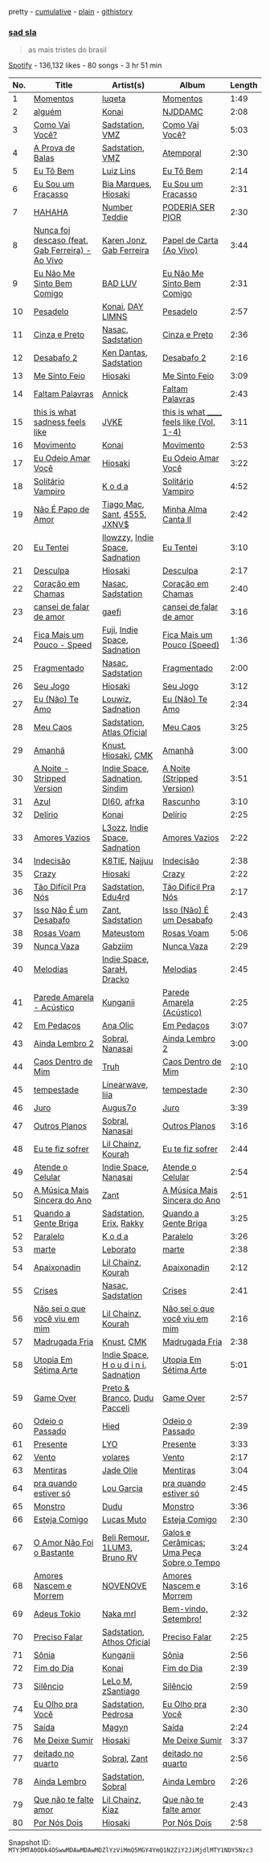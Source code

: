 pretty - [cumulative](/playlists/cumulative/37i9dQZF1DX0H97kz3DdJ6.md) - [plain](/playlists/plain/37i9dQZF1DX0H97kz3DdJ6) - [githistory](https://github.githistory.xyz/mackorone/spotify-playlist-archive/blob/main/playlists/plain/37i9dQZF1DX0H97kz3DdJ6)

### [sad sla](https://open.spotify.com/playlist/37i9dQZF1DX0H97kz3DdJ6)

> as mais tristes do brasil

[Spotify](https://open.spotify.com/user/spotify) - 136,132 likes - 80 songs - 3 hr 51 min

| No. | Title | Artist(s) | Album | Length |
|---|---|---|---|---|
| 1 | [Momentos](https://open.spotify.com/track/5MQjqn2KqcgagmbJ8G6Yhf) | [luqeta](https://open.spotify.com/artist/5yBdprfbFGKUg6ckI8gtSZ) | [Momentos](https://open.spotify.com/album/55mOten3xNecJHknhTe5jX) | 1:49 |
| 2 | [alguém](https://open.spotify.com/track/6UDPt5g8OZtUHIQDUGztQc) | [Konai](https://open.spotify.com/artist/12YpLBd0FvDYA0c4nsaxFp) | [NJDDAMC](https://open.spotify.com/album/6TLehgZQDQ4TcvBayNmN89) | 2:08 |
| 3 | [Como Vai Você?](https://open.spotify.com/track/02oLFe4l8p6ilVEUFuirxR) | [Sadstation](https://open.spotify.com/artist/4OFUU6MkPNc2X96UJMlR0h), [VMZ](https://open.spotify.com/artist/5sgcRRQA3HrL1AVk6oMUeg) | [Como Vai Você?](https://open.spotify.com/album/5y4d689IAEifS94Ntcc0MN) | 5:03 |
| 4 | [A Prova de Balas](https://open.spotify.com/track/51ExA7wFlYA4ejNtj7t7s1) | [Sadstation](https://open.spotify.com/artist/4OFUU6MkPNc2X96UJMlR0h), [VMZ](https://open.spotify.com/artist/5sgcRRQA3HrL1AVk6oMUeg) | [Atemporal](https://open.spotify.com/album/1K5ADNs9IfARnZWHJyuB7R) | 2:30 |
| 5 | [Eu Tô Bem](https://open.spotify.com/track/5HR0ti4siqbTIr1BitbZ7d) | [Luiz Lins](https://open.spotify.com/artist/0hWRVPGWjaXcEvg8l65Tx0) | [Eu Tô Bem](https://open.spotify.com/album/4uoVTixtQcytRqPUZ0qBKE) | 2:14 |
| 6 | [Eu Sou um Fracasso](https://open.spotify.com/track/58hVOSkdd1jY6oVGcGkC60) | [Bia Marques](https://open.spotify.com/artist/0fUdNywWe3Nfb8eClIue8R), [Hiosaki](https://open.spotify.com/artist/7wYvRV1aFfU9UlGDxoZQFY) | [Eu Sou um Fracasso](https://open.spotify.com/album/3TFbaz1pFem6T3IdceMRRZ) | 2:31 |
| 7 | [HAHAHA](https://open.spotify.com/track/7infbnz7sLNiqePr5l1dMO) | [Number Teddie](https://open.spotify.com/artist/18TympJ9X4CQ45GYy7sORT) | [PODERIA SER PIOR](https://open.spotify.com/album/5N0xGpXhbba4Io7PAU3MwK) | 2:30 |
| 8 | [Nunca foi descaso \(feat\. Gab Ferreira\) \- Ao Vivo](https://open.spotify.com/track/5cdwRfJldwrKv6mrHvCR1r) | [Karen Jonz](https://open.spotify.com/artist/2Pq5MMGyujBoU9C9Ax9n5C), [Gab Ferreira](https://open.spotify.com/artist/70DRYhcYN1cmMFUjDLf9FU) | [Papel de Carta \(Ao Vivo\)](https://open.spotify.com/album/6jOWkYdTXWt9p2nDzYLnFr) | 3:44 |
| 9 | [Eu Não Me Sinto Bem Comigo](https://open.spotify.com/track/6UiBL6PR5aUvyP7Brpi4Bf) | [BAD LUV](https://open.spotify.com/artist/3gnMduwfXqTAcuOHxtpkq8) | [Eu Não Me Sinto Bem Comigo](https://open.spotify.com/album/4ipRmtMcYXm7S82smhPCQN) | 2:31 |
| 10 | [Pesadelo](https://open.spotify.com/track/2ixbPjCUhkNIQeT61ipuOY) | [Konai](https://open.spotify.com/artist/12YpLBd0FvDYA0c4nsaxFp), [DAY LIMNS](https://open.spotify.com/artist/1x1qM3ZqHhJOn11m42svnc) | [Pesadelo](https://open.spotify.com/album/2Zyy3SOLa8fX0bublLyqCs) | 2:57 |
| 11 | [Cinza e Preto](https://open.spotify.com/track/4mJ4xwuj2fC03WT32ET8O5) | [Nasac](https://open.spotify.com/artist/6g5b2tgMUMnb51tZ8Z3Tby), [Sadstation](https://open.spotify.com/artist/4OFUU6MkPNc2X96UJMlR0h) | [Cinza e Preto](https://open.spotify.com/album/3pI5nKUspP8UIsc8rY0a9K) | 2:36 |
| 12 | [Desabafo 2](https://open.spotify.com/track/6agB0DPOP79ZbxM9lhpKHR) | [Ken Dantas](https://open.spotify.com/artist/4GU4JgybQ0iFu3yIKGQ16b), [Sadstation](https://open.spotify.com/artist/4OFUU6MkPNc2X96UJMlR0h) | [Desabafo 2](https://open.spotify.com/album/5tBe1WDz57CY9YMLC7FSnB) | 2:16 |
| 13 | [Me Sinto Feio](https://open.spotify.com/track/3gNq7VguwQLV4Xfj5HDAi3) | [Hiosaki](https://open.spotify.com/artist/7wYvRV1aFfU9UlGDxoZQFY) | [Me Sinto Feio](https://open.spotify.com/album/2YtiZtDUwFhK84M5RVW6gj) | 3:09 |
| 14 | [Faltam Palavras](https://open.spotify.com/track/4TnbzKpiC9Us4I6E71o0uz) | [Annick](https://open.spotify.com/artist/7MBC4MpNfqH87jfzeZn3tE) | [Faltam Palavras](https://open.spotify.com/album/1XnHyT1lXkLZc9UQYizWiC) | 2:43 |
| 15 | [this is what sadness feels like](https://open.spotify.com/track/5GpYt1p4z2EPVKv5t7XDof) | [JVKE](https://open.spotify.com/artist/164Uj4eKjl6zTBKfJLFKKK) | [this is what \_\_\_\_ feels like \(Vol\. 1\-4\)](https://open.spotify.com/album/69AaAkdktFGnk9POmHENkT) | 3:11 |
| 16 | [Movimento](https://open.spotify.com/track/58UHu0BkydzUIOcp1Gru3H) | [Konai](https://open.spotify.com/artist/12YpLBd0FvDYA0c4nsaxFp) | [Movimento](https://open.spotify.com/album/3CsfvJspB9VavWbHTdeB8f) | 2:53 |
| 17 | [Eu Odeio Amar Você](https://open.spotify.com/track/72ABPmfEqqoVGpPniqbuaC) | [Hiosaki](https://open.spotify.com/artist/7wYvRV1aFfU9UlGDxoZQFY) | [Eu Odeio Amar Você](https://open.spotify.com/album/2F9ahQk5nNNyDLSzJmVWLu) | 3:22 |
| 18 | [Solitário Vampiro](https://open.spotify.com/track/6fOvrxj71Ca9o3lxdzLDCb) | [K o d a](https://open.spotify.com/artist/0d39uPZOBEBNEai4P6eKoC) | [Solitário Vampiro](https://open.spotify.com/album/72wrW8pvGiNe0tHy3SjNn9) | 4:52 |
| 19 | [Não É Papo de Amor](https://open.spotify.com/track/3JxYJnOrox7cNs1yv0JRZk) | [Tiago Mac](https://open.spotify.com/artist/3GM0VyM1n1qvk0v2PfXX4n), [Sant](https://open.spotify.com/artist/7IlBcKrGUBJ0NKdnbDde89), [4555](https://open.spotify.com/artist/2g8MdRUUgyYMiQyXgz15pa), [JXNV$](https://open.spotify.com/artist/2eYGPD8O1chWmQ92TvdtCW) | [Minha Alma Canta II](https://open.spotify.com/album/67iDr3vGh8OGgheIA6CkKS) | 2:42 |
| 20 | [Eu Tentei](https://open.spotify.com/track/7LzWELj8YFDdQcoyfsmRW1) | [Ilowzzy](https://open.spotify.com/artist/5WPUWYSDTiArtucNN3LD6m), [Indie Space](https://open.spotify.com/artist/0W1Rb8JlinMAExLtluwWxr), [Sadnation](https://open.spotify.com/artist/03eBztaT761cekpkMOZEDY) | [Eu Tentei](https://open.spotify.com/album/1EEwQA8UnhcLDPtU2uReeu) | 3:10 |
| 21 | [Desculpa](https://open.spotify.com/track/3uF1c6XbqghSa4EcbQCGpQ) | [Hiosaki](https://open.spotify.com/artist/7wYvRV1aFfU9UlGDxoZQFY) | [Desculpa](https://open.spotify.com/album/6ZtSi94DuWf13gnaKncG7D) | 2:17 |
| 22 | [Coração em Chamas](https://open.spotify.com/track/5eeCipd1BK56hbiA161l54) | [Nasac](https://open.spotify.com/artist/6g5b2tgMUMnb51tZ8Z3Tby), [Sadstation](https://open.spotify.com/artist/4OFUU6MkPNc2X96UJMlR0h) | [Coração em Chamas](https://open.spotify.com/album/4fvJw6BWzxhqqNIjbzOhTl) | 2:40 |
| 23 | [cansei de falar de amor](https://open.spotify.com/track/4hUyApGomeztSlvXijsI6P) | [gaefi](https://open.spotify.com/artist/2fNMhstQezqzVqfpZEHW5M) | [cansei de falar de amor](https://open.spotify.com/album/7ydUr2inEknqfGGk5s26sL) | 3:16 |
| 24 | [Fica Mais um Pouco \- Speed](https://open.spotify.com/track/60pOKtx48FsYVKii0pG0bL) | [Fuji](https://open.spotify.com/artist/2hRHTgxBeovtixZArRGiY1), [Indie Space](https://open.spotify.com/artist/0W1Rb8JlinMAExLtluwWxr), [Sadnation](https://open.spotify.com/artist/03eBztaT761cekpkMOZEDY) | [Fica Mais um Pouco \(Speed\)](https://open.spotify.com/album/60RIdS7LLMXgpeq9MXcZGD) | 1:36 |
| 25 | [Fragmentado](https://open.spotify.com/track/2rq3atuTm26XTjbnTDWtti) | [Nasac](https://open.spotify.com/artist/6g5b2tgMUMnb51tZ8Z3Tby), [Sadstation](https://open.spotify.com/artist/4OFUU6MkPNc2X96UJMlR0h) | [Fragmentado](https://open.spotify.com/album/0fOi6D7J5ySn7S3NbB3SQN) | 2:00 |
| 26 | [Seu Jogo](https://open.spotify.com/track/6AhfamkIabstC8K5tdf1A1) | [Hiosaki](https://open.spotify.com/artist/7wYvRV1aFfU9UlGDxoZQFY) | [Seu Jogo](https://open.spotify.com/album/50MGM6X8LSpI1hHGYcgiQk) | 3:12 |
| 27 | [Eu \(Não\) Te Amo](https://open.spotify.com/track/73Tjy3UwNN8rX2jAHDbTy2) | [Louwiz](https://open.spotify.com/artist/0Q7iTb96HAijk2P0kQ9Xp3), [Sadnation](https://open.spotify.com/artist/03eBztaT761cekpkMOZEDY) | [Eu \(Não\) Te Amo](https://open.spotify.com/album/3KMpJfRYT1Qu17mus7Gydt) | 2:34 |
| 28 | [Meu Caos](https://open.spotify.com/track/0y2YZTZeGNwnYITMsXwZSw) | [Sadstation](https://open.spotify.com/artist/4OFUU6MkPNc2X96UJMlR0h), [Atlas Oficial](https://open.spotify.com/artist/43PE2zF3EaEl4yhXXdY3Og) | [Meu Caos](https://open.spotify.com/album/5AWgyZNiqRoK1WoRAW3ZXK) | 3:25 |
| 29 | [Amanhã](https://open.spotify.com/track/7C1CvniWykrusLwitFH7WK) | [Knust](https://open.spotify.com/artist/7Ceg1mJmu4lAzuhQU9hQFJ), [Hiosaki](https://open.spotify.com/artist/7wYvRV1aFfU9UlGDxoZQFY), [CMK](https://open.spotify.com/artist/6QmnOxsr8M6iD5Zqpb2src) | [Amanhã](https://open.spotify.com/album/5EeiFSXE4afZ0F5s06rRF8) | 3:00 |
| 30 | [A Noite \- Stripped Version](https://open.spotify.com/track/2GMZhM6K5QmVROpP4q3MP3) | [Indie Space](https://open.spotify.com/artist/0W1Rb8JlinMAExLtluwWxr), [Sadnation](https://open.spotify.com/artist/03eBztaT761cekpkMOZEDY), [Sindim](https://open.spotify.com/artist/0ivXdGY5KNYqbPMx2aaXEU) | [A Noite \(Stripped Version\)](https://open.spotify.com/album/0WY8Jjzutc8HSBf5J8aVB8) | 3:51 |
| 31 | [Azul](https://open.spotify.com/track/5KAPyegPZjHitTG8kMZRHY) | [DI60](https://open.spotify.com/artist/3MC2I8wLJ8xaVB32s4zW0u), [afrka](https://open.spotify.com/artist/3ccJUZF8OKXu2v8zXrz1Ua) | [Rascunho](https://open.spotify.com/album/5WbGtUJUBzVINwOnyx6JHn) | 3:10 |
| 32 | [Delírio](https://open.spotify.com/track/3ke603EC1sN89TUk3Y3mzC) | [Konai](https://open.spotify.com/artist/12YpLBd0FvDYA0c4nsaxFp) | [Delírio](https://open.spotify.com/album/2kSC9rkTJ8jywg5yQJSPO2) | 2:25 |
| 33 | [Amores Vazios](https://open.spotify.com/track/7bMt0gzTI76SJWIClQjIbn) | [L3ozz](https://open.spotify.com/artist/2re8PPjIT5xydo7CAYQb02), [Indie Space](https://open.spotify.com/artist/0W1Rb8JlinMAExLtluwWxr), [Sadnation](https://open.spotify.com/artist/03eBztaT761cekpkMOZEDY) | [Amores Vazios](https://open.spotify.com/album/7ymyRcnUEU1gUslHqo8bIZ) | 2:22 |
| 34 | [Indecisão](https://open.spotify.com/track/3F1WYsocwVRRBg5z1So0Uj) | [K8TIE](https://open.spotify.com/artist/4E60gF2h5In3yPiP7actgA), [Najjuu](https://open.spotify.com/artist/44zNCSENkAVHJ5jZlmzMys) | [Indecisão](https://open.spotify.com/album/0Cxryz8Lzqe5Tnm0AwQ3En) | 2:38 |
| 35 | [Crazy](https://open.spotify.com/track/6zoNaIXnHBHvVkYIitosXR) | [Hiosaki](https://open.spotify.com/artist/7wYvRV1aFfU9UlGDxoZQFY) | [Crazy](https://open.spotify.com/album/5UJ0C74v5OiSpAGc1efAbF) | 2:22 |
| 36 | [Tão Difícil Pra Nós](https://open.spotify.com/track/7wI2dHN8AyuS8zvPnGfS6z) | [Sadstation](https://open.spotify.com/artist/4OFUU6MkPNc2X96UJMlR0h), [Edu4rd](https://open.spotify.com/artist/4QgUQWIl94bx29Hl3rBMui) | [Tão Difícil Pra Nós](https://open.spotify.com/album/5Qa3CVlRwpLzJTlN6NBxc6) | 2:17 |
| 37 | [Isso Não É um Desabafo](https://open.spotify.com/track/53jDwzRyOzxOncQGnraKcU) | [Zant](https://open.spotify.com/artist/0GVaM9LtM51CEGq6FJ3MC8), [Sadstation](https://open.spotify.com/artist/4OFUU6MkPNc2X96UJMlR0h) | [Isso \(Não\) É um Desabafo](https://open.spotify.com/album/1Te6WZEIRuqHR2eukOnmr4) | 2:43 |
| 38 | [Rosas Voam](https://open.spotify.com/track/2W7K7gcNAZQXoyEDENJyEy) | [Mateustom](https://open.spotify.com/artist/3LN4cOR1DA6dPpi0w45bBb) | [Rosas Voam](https://open.spotify.com/album/6PpyaaEdjiywoC6REwtEQ9) | 5:06 |
| 39 | [Nunca Vaza](https://open.spotify.com/track/0vxAsQ83Uca0tTczrx257Q) | [Gabziim](https://open.spotify.com/artist/7BWtfkxYpBQaca6WNohCQ6) | [Nunca Vaza](https://open.spotify.com/album/18qlFy0abmSI3OzPvLRlep) | 2:29 |
| 40 | [Melodias](https://open.spotify.com/track/6qBC2vH4DWjmcqfxF9uR3b) | [Indie Space](https://open.spotify.com/artist/0W1Rb8JlinMAExLtluwWxr), [SaraH](https://open.spotify.com/artist/3NkF2WYP1E10LDHlukuLbW), [Dracko](https://open.spotify.com/artist/6gOq16KSO2ORGiVS7yDZHY) | [Melodias](https://open.spotify.com/album/31DMhYfPerQqXFxJEZMXdk) | 2:45 |
| 41 | [Parede Amarela \- Acústico](https://open.spotify.com/track/2cPprs2kCMpmvTEEIaJAvD) | [Kunganii](https://open.spotify.com/artist/6Q52y6Y1JkSEMPnFSd5nlv) | [Parede Amarela \(Acústico\)](https://open.spotify.com/album/5224oKci3MZ3LO4VwvGSUV) | 2:25 |
| 42 | [Em Pedaços](https://open.spotify.com/track/43tHVOY7ASzmKDrI03Doqr) | [Ana Olic](https://open.spotify.com/artist/1gJq1KdpkUUygT6tgrnkiY) | [Em Pedaços](https://open.spotify.com/album/73yvXTZcdoDgf4Ht2KBAcc) | 3:07 |
| 43 | [Ainda Lembro 2](https://open.spotify.com/track/5zEu047A1dckMMPk2ipsIP) | [Sobral](https://open.spotify.com/artist/1iffB8upqqDnx6UX8P3kz2), [Nanasai](https://open.spotify.com/artist/67PBrqP0nECUumF2AQ8G6S) | [Ainda Lembro 2](https://open.spotify.com/album/7JmNFkUeNhHBgqAHlOucMP) | 3:00 |
| 44 | [Caos Dentro de Mim](https://open.spotify.com/track/7Ald1Ghr38jvz7ANWBQrJo) | [Truh](https://open.spotify.com/artist/7htWEHwEK1hZFkDeTkdOHQ) | [Caos Dentro de Mim](https://open.spotify.com/album/0MaPuL3Ves3YNJy1M1wgTs) | 2:10 |
| 45 | [tempestade](https://open.spotify.com/track/4S6nAoxoOEve9gsTd2Fe4q) | [Linearwave](https://open.spotify.com/artist/2wIeBTEs0AsPb74kYdEcNk), [liia](https://open.spotify.com/artist/3setKCH8KPW9lBrJRvpzcx) | [tempestade](https://open.spotify.com/album/7pVqjPSxPgEIZfg8rIPqXi) | 2:30 |
| 46 | [Juro](https://open.spotify.com/track/46CGL339JEgS7LPv7zscpA) | [Augus7o](https://open.spotify.com/artist/78iJtzui4jnlK1KsDnlykz) | [Juro](https://open.spotify.com/album/007chL0LwceNlirR0nZVqO) | 3:39 |
| 47 | [Outros Planos](https://open.spotify.com/track/1F0pZfGO3vb652DSVwHjT4) | [Sobral](https://open.spotify.com/artist/1iffB8upqqDnx6UX8P3kz2), [Nanasai](https://open.spotify.com/artist/67PBrqP0nECUumF2AQ8G6S) | [Outros Planos](https://open.spotify.com/album/5aAL68GASfefbEwoCbka4P) | 3:16 |
| 48 | [Eu te fiz sofrer](https://open.spotify.com/track/7LJ4i3QW0lri9IDg1FPRFZ) | [Lil Chainz](https://open.spotify.com/artist/6LRVpC7lJ4IYrPNeAiylYB), [Kourah](https://open.spotify.com/artist/0ZZjUA7WDQGjBN416iSBae) | [Eu te fiz sofrer](https://open.spotify.com/album/3S2JOAUJ7NdY0QbrFksthT) | 2:44 |
| 49 | [Atende o Celular](https://open.spotify.com/track/4EOqOj69x0J7adGabCvKjw) | [Indie Space](https://open.spotify.com/artist/0W1Rb8JlinMAExLtluwWxr), [Nanasai](https://open.spotify.com/artist/67PBrqP0nECUumF2AQ8G6S) | [Atende o Celular](https://open.spotify.com/album/6K0ErGr3QPMvDttVAnG8di) | 2:54 |
| 50 | [A Música Mais Sincera do Ano](https://open.spotify.com/track/5iINpVOwXLU1xP2cVMzZwc) | [Zant](https://open.spotify.com/artist/0GVaM9LtM51CEGq6FJ3MC8) | [A Música Mais Sincera do Ano](https://open.spotify.com/album/5r9prD8tMsVkjLKF8bv3Dk) | 2:51 |
| 51 | [Quando a Gente Briga](https://open.spotify.com/track/6xa79iVBuj8VYcXRb7CEbO) | [Sadstation](https://open.spotify.com/artist/4OFUU6MkPNc2X96UJMlR0h), [Erix](https://open.spotify.com/artist/1nBbgjGsyozg0Ybfr49tma), [Rakky](https://open.spotify.com/artist/7Gf8nW5S8PtsnSkeeglQej) | [Quando a Gente Briga](https://open.spotify.com/album/6kJqYkJVUU8tE9uHICPQSi) | 3:25 |
| 52 | [Paralelo](https://open.spotify.com/track/57Fuyq4pqYjG9KNd6bMZkD) | [K o d a](https://open.spotify.com/artist/0d39uPZOBEBNEai4P6eKoC) | [Paralelo](https://open.spotify.com/album/47L7kWkSr4lbgFfnAdjgYd) | 3:26 |
| 53 | [marte](https://open.spotify.com/track/5na5GPlpl7Kzb4hkiMqhiF) | [Leborato](https://open.spotify.com/artist/22YKiuRdkpMJ0yKO550zIq) | [marte](https://open.spotify.com/album/5Vqnlm59yl2ZHno48OaFnp) | 2:38 |
| 54 | [Apaixonadin](https://open.spotify.com/track/0rocmkucHNcpgoClAQNlWu) | [Lil Chainz](https://open.spotify.com/artist/6LRVpC7lJ4IYrPNeAiylYB), [Kourah](https://open.spotify.com/artist/0ZZjUA7WDQGjBN416iSBae) | [Apaixonadin](https://open.spotify.com/album/4XCSej2LVgk2PWNvVIXZtJ) | 2:12 |
| 55 | [Crises](https://open.spotify.com/track/7uk8JQm6Ahe2wTSEDSgako) | [Nasac](https://open.spotify.com/artist/6g5b2tgMUMnb51tZ8Z3Tby), [Sadstation](https://open.spotify.com/artist/4OFUU6MkPNc2X96UJMlR0h) | [Crises](https://open.spotify.com/album/4RikHwOkP42dtOsbVJnT0O) | 2:41 |
| 56 | [Não sei o que você viu em mim](https://open.spotify.com/track/1YkJXJGTkKYgKlvdOkgkr0) | [Lil Chainz](https://open.spotify.com/artist/6LRVpC7lJ4IYrPNeAiylYB), [Kourah](https://open.spotify.com/artist/0ZZjUA7WDQGjBN416iSBae) | [Não sei o que você viu em mim](https://open.spotify.com/album/0yD3aNHrXCYFYUfuNjOIbm) | 2:16 |
| 57 | [Madrugada Fria](https://open.spotify.com/track/3EStz3jCq7hbfsKHl6K6iO) | [Knust](https://open.spotify.com/artist/7Ceg1mJmu4lAzuhQU9hQFJ), [CMK](https://open.spotify.com/artist/6QmnOxsr8M6iD5Zqpb2src) | [Madrugada Fria](https://open.spotify.com/album/3FBYAIJEp1HIefkzPcTj4l) | 2:38 |
| 58 | [Utopia Em Sétima Arte](https://open.spotify.com/track/1e8bhMOq2kzJ7Onm6PrXqQ) | [Indie Space](https://open.spotify.com/artist/0W1Rb8JlinMAExLtluwWxr), [H o u d i n i](https://open.spotify.com/artist/2xysuV21VYh93dle4QZq7T), [Sadnation](https://open.spotify.com/artist/03eBztaT761cekpkMOZEDY) | [Utopia Em Sétima Arte](https://open.spotify.com/album/5MVXWqnRbzsWjHg1ntooAY) | 5:01 |
| 59 | [Game Over](https://open.spotify.com/track/3K4ob6HwtPzya2X1uAi4vs) | [Preto & Branco](https://open.spotify.com/artist/0gozYYUszYsIkCyzGAOM9d), [Dudu Pacceli](https://open.spotify.com/artist/5O6LBBltqS4jHn90iy85Bj) | [Game Over](https://open.spotify.com/album/4Zn8bqwMPMU8Aeose3mnJt) | 2:57 |
| 60 | [Odeio o Passado](https://open.spotify.com/track/4cRoho7eVz33km11QPG73v) | [Hied](https://open.spotify.com/artist/7apIn8Whh0BHgnRnU2RePF) | [Odeio o Passado](https://open.spotify.com/album/50jTAY69VIGNBGEewKf6hN) | 2:39 |
| 61 | [Presente](https://open.spotify.com/track/34pf0CAtIPtztdocjwS5yD) | [LYO](https://open.spotify.com/artist/0m2GWCsffYDtGCrsGsYi0V) | [Presente](https://open.spotify.com/album/0Byz0vlMRohSn50v5OFDv8) | 3:33 |
| 62 | [Vento](https://open.spotify.com/track/2Yf9Q8MmG40zVPaY8AXkKD) | [volares](https://open.spotify.com/artist/3iCpu8urDkLzZh4lsdmRfN) | [Vento](https://open.spotify.com/album/6UnLd7E7jjhir0whcdEPG2) | 2:17 |
| 63 | [Mentiras](https://open.spotify.com/track/3Spub8dfTQ7ctrWjW1PlQ1) | [Jade Olie](https://open.spotify.com/artist/4pDmJqugegEQyqRepTEQE0) | [Mentiras](https://open.spotify.com/album/5gJVCufz4RmRfD9jKuFMUv) | 3:04 |
| 64 | [pra quando estiver só](https://open.spotify.com/track/0B5WG8va94qV0y5U3jnyJr) | [Lou Garcia](https://open.spotify.com/artist/7l8ESevPECrqChwl3Bf7ov) | [pra quando estiver só](https://open.spotify.com/album/51Hq7RIJiVJQgOrGfsCd7Z) | 2:45 |
| 65 | [Monstro](https://open.spotify.com/track/4EH1497hGrC9rDdok3qQ4N) | [Dudu](https://open.spotify.com/artist/5Ynf8bbQV9ICbK3vZoPxGF) | [Monstro](https://open.spotify.com/album/2aKAOqDAK1jZegtyIiVO16) | 3:36 |
| 66 | [Esteja Comigo](https://open.spotify.com/track/4gL5DV0MAktV5QfnRClX5u) | [Lucas Muto](https://open.spotify.com/artist/56T4EzWjDqignFu9eBdKT4) | [Esteja Comigo](https://open.spotify.com/album/46kbsL56JTTbaOWB9bTcXy) | 2:30 |
| 67 | [O Amor Não Foi o Bastante](https://open.spotify.com/track/0cvCb8ihnIPwh05ssQdjCH) | [Beli Remour](https://open.spotify.com/artist/6vtzYhjkFNNnKca9BzC3Tc), [1LUM3](https://open.spotify.com/artist/01JSyuJJh1WCHIuM3Zx7hn), [Bruno RV](https://open.spotify.com/artist/0GWIligQb9rKE7lem3fZNo) | [Galos e Cerâmicas: Uma Peça Sobre o Tempo](https://open.spotify.com/album/5QmkJORtLTOAvKHWlsaFhQ) | 3:24 |
| 68 | [Amores Nascem e Morrem](https://open.spotify.com/track/6sYoOLkoTCerRMgfHh8J65) | [NOVENOVE](https://open.spotify.com/artist/4t2AqdHzMvBMeaFrPrCEmj) | [Amores Nascem e Morrem](https://open.spotify.com/album/7KH7FYJCl0AUq5yHM3vSgy) | 3:16 |
| 69 | [Adeus Tokio](https://open.spotify.com/track/55CuhrJrgyPhPx9bBpt0EU) | [Naka mrl](https://open.spotify.com/artist/1FIxVemJI8prZLU2bo4Crk) | [Bem\-vindo, Setembro!](https://open.spotify.com/album/3YuTVbf1OYCGqXrlRnBqLb) | 2:32 |
| 70 | [Preciso Falar](https://open.spotify.com/track/74l2FPYQCsldGvvtO5UsL5) | [Sadstation](https://open.spotify.com/artist/4OFUU6MkPNc2X96UJMlR0h), [Athos Oficial](https://open.spotify.com/artist/5TEdGAYYQaxWiF1x5vHlz0) | [Preciso Falar](https://open.spotify.com/album/3KaRX0aeT57YHJCPH9UxsU) | 2:25 |
| 71 | [Sônia](https://open.spotify.com/track/7pkLnsHPaM5PA0PPeIQZTA) | [Kunganii](https://open.spotify.com/artist/6Q52y6Y1JkSEMPnFSd5nlv) | [Sônia](https://open.spotify.com/album/0EpXl3Ne4z8ZNOO6vrPUVh) | 2:56 |
| 72 | [Fim do Dia](https://open.spotify.com/track/1gIqYVNx0tKaKYf0LAZ2Mu) | [Konai](https://open.spotify.com/artist/12YpLBd0FvDYA0c4nsaxFp) | [Fim do Dia](https://open.spotify.com/album/1RvaZRpmC03BbhFaS6hGJa) | 2:39 |
| 73 | [Silêncio](https://open.spotify.com/track/2wQlhvqr9SALECi0JgUAu9) | [LeLo M](https://open.spotify.com/artist/3R0UWk6AY9lp0o4bK4pdqJ), [zSantiago](https://open.spotify.com/artist/1ty2aNtmCAW0dEeJhKBT3J) | [Silêncio](https://open.spotify.com/album/6BK69T7uUhIGerFHm5Trxz) | 2:59 |
| 74 | [Eu Olho pra Você](https://open.spotify.com/track/3elxbb7HapeHnQq8HO39fb) | [Sadstation](https://open.spotify.com/artist/4OFUU6MkPNc2X96UJMlR0h), [Pedrosa](https://open.spotify.com/artist/41iSmIaCOZWguy6ZVspcF2) | [Eu Olho pra Você](https://open.spotify.com/album/4OhDXcpj77hEpxoxdhguZy) | 2:30 |
| 75 | [Saída](https://open.spotify.com/track/3Lud2t0VgvILTFl1dyXDDY) | [Magyn](https://open.spotify.com/artist/4WQ90yZHNwvRHZSWCG5dpU) | [Saída](https://open.spotify.com/album/5aztfQfRFt2UpLbTgpMelw) | 2:24 |
| 76 | [Me Deixe Sumir](https://open.spotify.com/track/2DHidHdCswIjNE4kgTK2fX) | [Hiosaki](https://open.spotify.com/artist/7wYvRV1aFfU9UlGDxoZQFY) | [Me Deixe Sumir](https://open.spotify.com/album/17lHG7WmEb33MDCEENNZar) | 3:37 |
| 77 | [deitado no quarto](https://open.spotify.com/track/7psjVTKXg6BKu8EFr6ZSIv) | [Sobral](https://open.spotify.com/artist/1iffB8upqqDnx6UX8P3kz2), [Zant](https://open.spotify.com/artist/0GVaM9LtM51CEGq6FJ3MC8) | [deitado no quarto](https://open.spotify.com/album/39qpw5ItINLhEiMYfoYjkq) | 2:56 |
| 78 | [Ainda Lembro](https://open.spotify.com/track/3RkTmbR7D01mq46FNp1mI0) | [Sadstation](https://open.spotify.com/artist/4OFUU6MkPNc2X96UJMlR0h), [Sobral](https://open.spotify.com/artist/1iffB8upqqDnx6UX8P3kz2) | [Ainda Lembro](https://open.spotify.com/album/2tG0W9n2wjwG8x0eA6LpZY) | 2:26 |
| 79 | [Que não te falte amor](https://open.spotify.com/track/4e8mbXLx3DRgLbTafPpNat) | [Lil Chainz](https://open.spotify.com/artist/6LRVpC7lJ4IYrPNeAiylYB), [Kiaz](https://open.spotify.com/artist/6Ae0wz09vBFYZXJ2bJAKUl) | [Que não te falte amor](https://open.spotify.com/album/70YMa2rpfCE4LQ1Q7clQws) | 2:43 |
| 80 | [Por Nós Dois](https://open.spotify.com/track/0vAa3jsBGC9u2orV5rJjxG) | [Hiosaki](https://open.spotify.com/artist/7wYvRV1aFfU9UlGDxoZQFY) | [Por Nós Dois](https://open.spotify.com/album/7FGoFdKxKxFjk4cYwY1bpL) | 2:58 |

Snapshot ID: `MTY3MTA0ODk4OSwwMDAwMDAwMDZlYzViMmQ5MGY4YmQ1N2ZiY2JiMjdlMTY1NDY5Nzc3`
